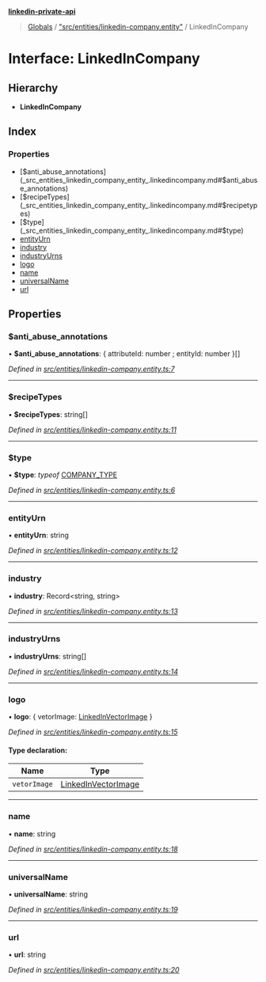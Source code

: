**[linkedin-private-api](../README.md)**

> [Globals](../globals.md) / ["src/entities/linkedin-company.entity"](../modules/_src_entities_linkedin_company_entity_.md) / LinkedInCompany

# Interface: LinkedInCompany

## Hierarchy

- **LinkedInCompany**

## Index

### Properties

- [$anti_abuse_annotations](_src_entities_linkedin_company_entity_.linkedincompany.md#$anti_abuse_annotations)
- [$recipeTypes](_src_entities_linkedin_company_entity_.linkedincompany.md#$recipetypes)
- [$type](_src_entities_linkedin_company_entity_.linkedincompany.md#$type)
- [entityUrn](_src_entities_linkedin_company_entity_.linkedincompany.md#entityurn)
- [industry](_src_entities_linkedin_company_entity_.linkedincompany.md#industry)
- [industryUrns](_src_entities_linkedin_company_entity_.linkedincompany.md#industryurns)
- [logo](_src_entities_linkedin_company_entity_.linkedincompany.md#logo)
- [name](_src_entities_linkedin_company_entity_.linkedincompany.md#name)
- [universalName](_src_entities_linkedin_company_entity_.linkedincompany.md#universalname)
- [url](_src_entities_linkedin_company_entity_.linkedincompany.md#url)

## Properties

### $anti_abuse_annotations

• **$anti_abuse_annotations**: { attributeId: number ; entityId: number }[]

_Defined in [src/entities/linkedin-company.entity.ts:7](https://github.com/eilonmore/linkedin-private-api/blob/354b20a/src/entities/linkedin-company.entity.ts#L7)_

---

### $recipeTypes

• **$recipeTypes**: string[]

_Defined in [src/entities/linkedin-company.entity.ts:11](https://github.com/eilonmore/linkedin-private-api/blob/354b20a/src/entities/linkedin-company.entity.ts#L11)_

---

### $type

• **$type**: _typeof_ [COMPANY_TYPE](../modules/_src_entities_linkedin_company_entity_.md#company_type)

_Defined in [src/entities/linkedin-company.entity.ts:6](https://github.com/eilonmore/linkedin-private-api/blob/354b20a/src/entities/linkedin-company.entity.ts#L6)_

---

### entityUrn

• **entityUrn**: string

_Defined in [src/entities/linkedin-company.entity.ts:12](https://github.com/eilonmore/linkedin-private-api/blob/354b20a/src/entities/linkedin-company.entity.ts#L12)_

---

### industry

• **industry**: Record<string, string\>

_Defined in [src/entities/linkedin-company.entity.ts:13](https://github.com/eilonmore/linkedin-private-api/blob/354b20a/src/entities/linkedin-company.entity.ts#L13)_

---

### industryUrns

• **industryUrns**: string[]

_Defined in [src/entities/linkedin-company.entity.ts:14](https://github.com/eilonmore/linkedin-private-api/blob/354b20a/src/entities/linkedin-company.entity.ts#L14)_

---

### logo

• **logo**: { vetorImage: [LinkedInVectorImage](_src_entities_linkedin_vector_image_entity_.linkedinvectorimage.md) }

_Defined in [src/entities/linkedin-company.entity.ts:15](https://github.com/eilonmore/linkedin-private-api/blob/354b20a/src/entities/linkedin-company.entity.ts#L15)_

#### Type declaration:

| Name         | Type                                                                                      |
| ------------ | ----------------------------------------------------------------------------------------- |
| `vetorImage` | [LinkedInVectorImage](_src_entities_linkedin_vector_image_entity_.linkedinvectorimage.md) |

---

### name

• **name**: string

_Defined in [src/entities/linkedin-company.entity.ts:18](https://github.com/eilonmore/linkedin-private-api/blob/354b20a/src/entities/linkedin-company.entity.ts#L18)_

---

### universalName

• **universalName**: string

_Defined in [src/entities/linkedin-company.entity.ts:19](https://github.com/eilonmore/linkedin-private-api/blob/354b20a/src/entities/linkedin-company.entity.ts#L19)_

---

### url

• **url**: string

_Defined in [src/entities/linkedin-company.entity.ts:20](https://github.com/eilonmore/linkedin-private-api/blob/354b20a/src/entities/linkedin-company.entity.ts#L20)_
